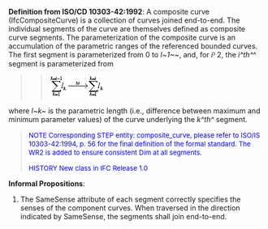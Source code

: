﻿**Definition from ISO/CD 10303-42:1992**: A composite curve (IfcCompositeCurve) is a collection of curves joined end-to-end. The individual segments of the curve are themselves defined as composite curve segments. The parameterization of the composite curve is an accumulation of the parametric ranges of the referenced bounded curves. The first segment is parameterized from 0 to _l~1~_~, and, for _i_<font face="Symbol">&sup3;</font> 2, the _i^th^_^ segment is parameterized from

> 
>> ![Image](../../../../../../figures/ifccompositecurve-math1.gif)
>>


> 
where _l~k~_ is the parametric length (i.e., difference between maximum and minimum parameter values) of the curve underlying the _k^th^_ segment.

> <font size="-1" color="#0000FF">NOTE Corresponding STEP entity:
		  composite_curve, please refer to ISO/IS 10303-42:1994, p. 56 for the final
		  definition of the formal standard. The WR2 is added to ensure consistent Dim at
		  all segments. </font>
> 
> <font size="-1" color="#0000FF">HISTORY New class in IFC Release 1.0
		  </font>
>

**Informal Propositions**:

1. The SameSense attribute of each segment correctly specifies the senses of the component curves. When traversed in the direction indicated by SameSense, the segments shall join end-to-end.
